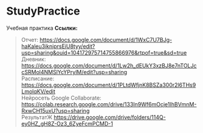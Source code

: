 # StudyPractice
Учебная практика
<b>Ссылки:</b>
>Отчет: https://docs.google.com/document/d/1WxC7U7BJg-haKaleu3ikniprsEiU8tyy/edit?usp=sharing&ouid=104172975714755866976&rtpof=true&sd=true <br>
>Дневник: https://docs.google.com/document/d/1Lw2h_dEUkY3xzBJ8e7nTOLJccSRMol4NMSlYcYPrylM/edit?usp=sharing <br>
>Расписание: https://docs.google.com/document/d/1PLtdWfjnK8BSZa300r2l6THs9LmolqKV/edit <br>
>Нейросеть Google Collaborate: https://colab.research.google.com/drive/133In9Wf6mOcje1IhBVmnM-RxwCH15uxU?usp=sharing <br>
>РезультатЖ https://drive.google.com/drive/folders/114Q-ey0HZ_gH8Z-Oz3_6ZyeFcmPCMD-1 <br>

